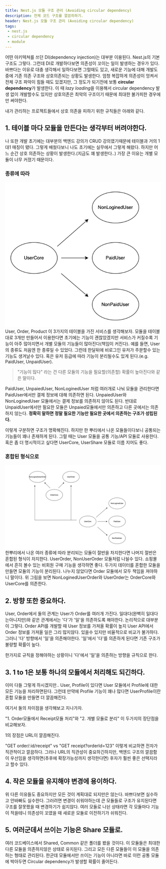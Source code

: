 ```yaml
---
title: Nest.js 모듈 구조 관리 (Avoiding circular dependency)
description: 전체 코드 구조를 깔끔히하기.
header: Nest.js 모듈 구조 관리 (Avoiding circular dependency)
tags:
 - nest.js
 - circular dependency
 - module
---
```


어떤 아키텍쳐를 쓰던 DI(dependency injection)는 대부분 이용된다. Nest.js의 기본 구조도 그렇다.
그런데 DI로 개발하다보면 의존성이 꼬이는 일이 발생하는 경우가 있다. 바쁘다는 이유로 대충 생각해서 일하다보면 그럴때도 있고, 새로운 기능에 대해 개발도중에 기존 의존 구조와 상호의존되는 상황도 발생한다. 엄청 복잡하게 의존성이 엉켜서 전체 구조 파악이 힘들 때도 있겠지만, 그 정도가 되기전에 보통 **circular dependency**가 발생한다. 
이 때 *lazy loading*을 이용해서 circular dependency 발생 없이 개발할수도 있지만 상호의존은 최악의 구조이기 때문에 최대한 불가피한 경우에만 써야한다.

내가 관리하는 프로젝트들에서 상호 의존을 피하기 위한 규칙들은 아래와 같다.

## 1. 테이블 마다 모듈을 만든다는 생각부터 버려야한다.
나 또한 개발 초기에는 대부분의 백엔드 강의가 CRUD 강의였기때문에 테이블과 거의 1대1 매칭이 됐다. 그렇게 배웠다보니 나도 초기에는 실무에서 그렇게 해왔다. 하지만 어느 순간 상호 의존하는 상황이 발생한다.(지금도 꽤 발생한다..) 가장 큰 이유는 개별 모듈이 너무 커졌기 때문이다.

### 종류에 따라
![1](/img/writing-images/user-module.png)
User, Order, Product 이 3가지의 테이블을 가진 서비스를 생각해보자. 모듈을 테이블대로 3개만 만들어서 이용한다면 초기에는 기능이 괜찮았겠지만 서비스가 커질수록 기능이 아주 많아지면서 개별 모듈의 기능들이 많아진다(책임이 커진다).
예를 들면, User의 종류도 처음엔 한 종류일 수 있었다. 그런데 한달뒤에 비로그인 유저가 주문할수 있는 기능도 생겨날수 있다. 혹은 유저 등급에 따라 기능이 분리될수도 있게 된다.(e.g. PaidUser, UnpaidUser).

> "기능이 많다" 라는 건 다른 모듈의 기능을 필요할(의존할) 확률이 높아진다와 같은 말이다.

PaidUser, UnpaiedUser, NonLoginedUser 처럼 여러개로 나눠 모듈을 관리한다면 PaidUser에서만 결제 정보에 대해 의존하면 된다. UnpaiedUser와 NonLoginedUser 모듈에서는 결제 정보를 의존하지 않아도 된다. 반대로 UnpaidUser에서만 필요한 모듈은 Unpaied모듈에서만 의존하고 다른 곳에서는 의존하지 않는다. **정확히 말하면 정말 필요한 기능만 필요한 곳에서 의존하는 구조가 성립된다.** 

이렇게 구분하면 구조가 명확해진다. 하지만 한 뿌리에서 나온 모듈들이다보니 공통되는 기능들이 꽤나 존재하게 된다. 그럴 때는 User 모듈을 공통 기능/API 모듈로 사용한다. 혹은 좀 더 명시적이고 싶다면 UserCore, UserShare 모듈로 이름 지어도 좋다.

### 혼합된 형식으로
![1](/img/writing-images/order-and-user-module.png)
한뿌리에서 나온 여러 종류에 따라 분리되는 모듈이 절반을 차지한다면 나머지 절반은 혼합된 형식이 차지한다. UserOrder, NonUserOrder 모듈처럼 나뉠수 있다. 쇼핑몰에서 흔히 볼수 있는 비회원 구매 기능을 생각하면 좋다. 두가지 데이터를 혼합한 모듈을 만들면 모듈의 기능이 분리된다. 나누지 않았다면 Order 모듈에서 모두 책임을 져야하니 말이다. 위 그림을 보면 NonLoginedUserOrder와 UserOrder는 OrderCore와 UserCore를 의존한다.


## 2. 방향 또한 중요하다.
User, Order에서 둘의 관계는 User가 Order를 여러개 가진다. 일대다(완벽히 일대다는아니지만)와 같은 관계에서는 '다'가 '일'을 의존하도록 해야한다. 논리적으로 대부분이 그렇다. Order API를 개발할 때 User 정보를 가져올 확률이 높지 User API에서 Order 정보를 가져올 일은 그리 많지않다. 있을수 있지만 비율적으로 비교가 불가하다. 그러니 '다' 방향에서 '일'을 의존해야한다. '일'에서 '다'를 의존하게 된다면 기존 구조가 불량할 확률이 높다.

한가지로 규칙을 정해야하는 상황이니 '다'에서 '일'을 의존하는 방향을 규칙으로 한다.


## 3. 1 to 1은 보통 하나의 모듈에서 처리해도 되긴하다.
이미 다들 그렇게 하시겠지만.. User, Profile이 있다면 User 모듈에서 Profile에 대한 모든 기능을 처리하면된다. 그런데 만약에 Profile 기능이 꽤나 많다면 UserProfile이란 혼합 모듈을 만들면 더 깔끔해진다.

여기서 둘의 차이점을 생각해보고 지나가자. 

"1. Order모듈에서 Receipt모듈 처리"와 "2. 개별 모듈로 분리" 이 두가지의 장단점을 비교해보자.

1의 장점은 URL이 깔끔해진다.

"GET order/:id/receipt" vs "GET receipt?orderId=123" 이렇게 비교하면 전자가 직관적이고 깔끔하다. 그러나 URL의 직관성이 중요하긴하지만, 백엔드 구조의 깔끔함이 우선임을 생각하면(추후에 확장가능성까지 생각한다면) 후자가 훨씬 좋은 선택지라고 할수 있다.

## 4. 작은 모듈을 유지해야 변경에 용이하다.
위 다른 이유들도 중요하지만 모든 것이 계획대로 되지만은 않는다. 바쁘다보면 실수하고 안바빠도 실수한다. 그러려면 변경이 쉬워야하는데 큰 모듈들로 구조가 유지된다면 구조를 잘못짰을 때 변경하기가 쉽지않다. 여러 모듈로 나뉜 상태라면 각 모듈마다 기능이 적을테니 의존성이 꼬였을 때 새로운 모듈로 이전하기가 쉬워진다.

## 5. 여러군데서 쓰이는 기능은 Share 모듈로.
여러 코드베이스에서 Shared, Common 같은 폴더를 봤을 것이다. 이 모듈들은 최대한 다른 모듈을 의존하지않은 상태로 유지된다. 그리고 모든 다른 모듈들이 이 모듈을 의존하는 형태로 관리된다. 한군데 모듈에서만 쓰이는 기능이 아니라면 바로 이런 공통 모듈에 박아두면 Circular dependency가 발생할 확률이 줄어든다.
